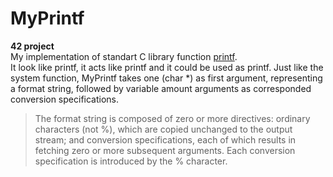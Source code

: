 # MyPrintf
**42 project**\
My implementation of standart C library function [printf](https://www.ibm.com/docs/en/i/7.1?topic=functions-printf-print-formatted-characters).\
It look like printf, it acts like printf and it could be used as printf.
Just like the system function, MyPrintf takes one (char *) as first argument, representing a format string, followed by variable amount arguments as corresponded conversion specifications.
>The format string is composed of zero or more directives: ordinary characters (not %), which are copied unchanged to the output
stream; and conversion specifications, each of which results in fetching zero or more subsequent arguments.  Each conversion
specification is introduced by the % character.

